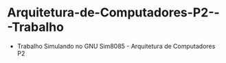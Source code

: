 # Arquitetura-de-Computadores-P2---Trabalho
 - Trabalho Simulando no GNU Sim8085 - Arquitetura de Computadores P2
